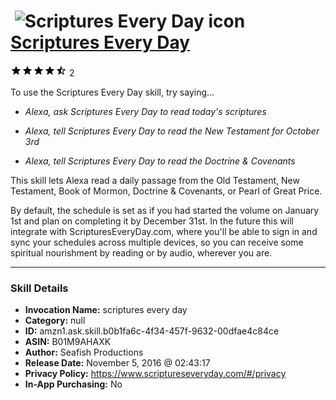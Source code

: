 # &nbsp;<img src="skill_icon" alt="Scriptures Every Day icon" width="36"> [Scriptures Every Day](http://alexa.amazon.com/#skills/amzn1.ask.skill.b0b1fa6c-4f34-457f-9632-00dfae4c84ce)
![4.5 stars](../../images/ic_star_black_18dp_1x.png)![4.5 stars](../../images/ic_star_black_18dp_1x.png)![4.5 stars](../../images/ic_star_black_18dp_1x.png)![4.5 stars](../../images/ic_star_black_18dp_1x.png)![4.5 stars](../../images/ic_star_half_black_18dp_1x.png) 2

To use the Scriptures Every Day skill, try saying...

* *Alexa, ask Scriptures Every Day to read today's scriptures*

* *Alexa, tell Scriptures Every Day to read the New Testament for October 3rd*

* *Alexa, tell Scriptures Every Day to read the Doctrine & Covenants*

This skill lets Alexa read a daily passage from the Old Testament, New Testament, Book of Mormon, Doctrine & Covenants, or Pearl of Great Price. 

By default, the schedule is set as if you had started the volume on January 1st and plan on completing it by December 31st. In the future this will integrate with ScripturesEveryDay.com, where you'll be able to sign in and sync your schedules across multiple devices, so you can receive some spiritual nourishment by reading or by audio, wherever you are.

***

### Skill Details

* **Invocation Name:** scriptures every day
* **Category:** null
* **ID:** amzn1.ask.skill.b0b1fa6c-4f34-457f-9632-00dfae4c84ce
* **ASIN:** B01M9AHAXK
* **Author:** Seafish Productions
* **Release Date:** November 5, 2016 @ 02:43:17
* **Privacy Policy:** https://www.scriptureseveryday.com/#/privacy
* **In-App Purchasing:** No
